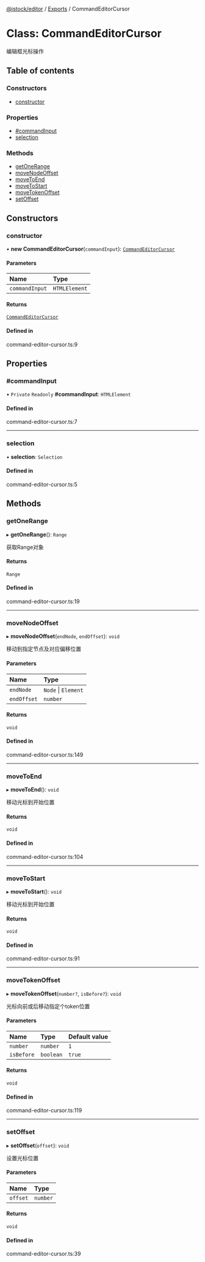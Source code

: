 [@istock/editor](../README.md) / [Exports](../modules.md) / CommandEditorCursor

# Class: CommandEditorCursor

编辑框光标操作

## Table of contents

### Constructors

- [constructor](CommandEditorCursor.md#constructor)

### Properties

- [#commandInput](CommandEditorCursor.md##commandinput)
- [selection](CommandEditorCursor.md#selection)

### Methods

- [getOneRange](CommandEditorCursor.md#getonerange)
- [moveNodeOffset](CommandEditorCursor.md#movenodeoffset)
- [moveToEnd](CommandEditorCursor.md#movetoend)
- [moveToStart](CommandEditorCursor.md#movetostart)
- [moveTokenOffset](CommandEditorCursor.md#movetokenoffset)
- [setOffset](CommandEditorCursor.md#setoffset)

## Constructors

### constructor

• **new CommandEditorCursor**(`commandInput`): [`CommandEditorCursor`](CommandEditorCursor.md)

#### Parameters

| Name           | Type          |
| :------------- | :------------ |
| `commandInput` | `HTMLElement` |

#### Returns

[`CommandEditorCursor`](CommandEditorCursor.md)

#### Defined in

command-editor-cursor.ts:9

## Properties

### #commandInput

• `Private` `Readonly` **#commandInput**: `HTMLElement`

#### Defined in

command-editor-cursor.ts:7

---

### selection

• **selection**: `Selection`

#### Defined in

command-editor-cursor.ts:5

## Methods

### getOneRange

▸ **getOneRange**(): `Range`

获取Range对象

#### Returns

`Range`

#### Defined in

command-editor-cursor.ts:19

---

### moveNodeOffset

▸ **moveNodeOffset**(`endNode`, `endOffset`): `void`

移动到指定节点及对应偏移位置

#### Parameters

| Name        | Type                |
| :---------- | :------------------ |
| `endNode`   | `Node` \| `Element` |
| `endOffset` | `number`            |

#### Returns

`void`

#### Defined in

command-editor-cursor.ts:149

---

### moveToEnd

▸ **moveToEnd**(): `void`

移动光标到开始位置

#### Returns

`void`

#### Defined in

command-editor-cursor.ts:104

---

### moveToStart

▸ **moveToStart**(): `void`

移动光标到开始位置

#### Returns

`void`

#### Defined in

command-editor-cursor.ts:91

---

### moveTokenOffset

▸ **moveTokenOffset**(`number?`, `isBefore?`): `void`

光标向前或后移动指定个token位置

#### Parameters

| Name       | Type      | Default value |
| :--------- | :-------- | :------------ |
| `number`   | `number`  | `1`           |
| `isBefore` | `boolean` | `true`        |

#### Returns

`void`

#### Defined in

command-editor-cursor.ts:119

---

### setOffset

▸ **setOffset**(`offset`): `void`

设置光标位置

#### Parameters

| Name     | Type     |
| :------- | :------- |
| `offset` | `number` |

#### Returns

`void`

#### Defined in

command-editor-cursor.ts:39
